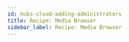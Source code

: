 ```yaml
---
id: hubs-cloud-adding-administrators
title: Recipe: Media Browser
sidebar_label: Recipe: Media Browser
---
```

